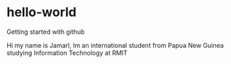 # hello-world
Getting started with github

Hi my name is Jamarl, Im an international student from Papua New Guinea 
studying Information Technology at RMIT
